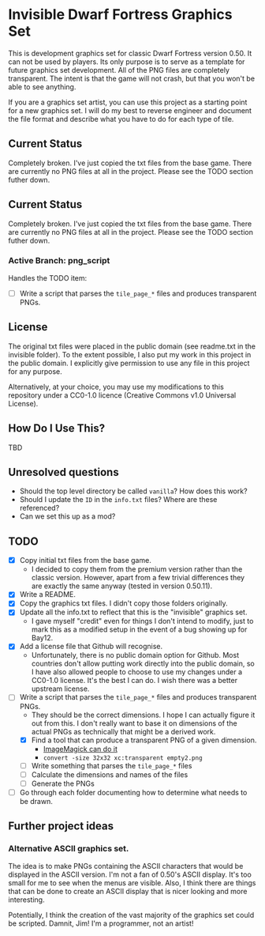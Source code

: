# Invisible Dwarf Fortress Graphics Set

This is development graphics set for classic Dwarf Fortress version 0.50. It
can not be used by players.  Its only purpose is to serve as a template for
future graphics set development.  All of the PNG files are completely
transparent. The intent is that the game will not crash, but that you won't be
able to see anything.

If you are a graphics set artist, you can use this project as a starting
point for a new graphics set.  I will do my best to reverse engineer
and document the file format and describe what you have to do for
each type of tile.

## Current Status

Completely broken.  I've just copied the txt files from the base game.
There are currently no PNG files at all in the project.  Please see
the TODO section futher down.

## Current Status

Completely broken.  I've just copied the txt files from the base game.
There are currently no PNG files at all in the project.  Please see
the TODO section futher down.

### Active Branch: png_script

Handles the TODO item:

  - [ ] Write a script that parses the `tile_page_*` files and produces transparent PNGs.

## License

The original txt files were placed in the public domain (see readme.txt in the
invisible folder).  To the extent possible, I also put my work in this project
in the public domain.  I explicitly give permission to use any file in this
project for any purpose.

Alternatively, at your choice, you may use my modifications to this repository
under a CC0-1.0 licence (Creative Commons v1.0 Universal License).

## How Do I Use This?

TBD

## Unresolved questions

  - Should the top level directory be called `vanilla`?  How does this work?
  - Should I update the `ID` in the `info.txt` files?  Where are these
    referenced?
  - Can we set this up as a mod?

## TODO

  - [X] Copy initial txt files from the base game.
    - I decided to copy them from the premium version rather than the classic version.
      However, apart from a few trivial differences they are exactly the same anyway
      (tested in version 0.50.11).
  - [X] Write a README.
  - [X] Copy the graphics txt files.  I didn't copy those folders originally.
  - [X] Update all the info.txt to reflect that this is the "invisible" graphics set.
    - I gave myself "credit" even for things I don't intend to modify, just to mark
      this as a modified setup in the event of a bug showing up for Bay12.
  - [X] Add a license file that Github will recognise.
    - Unfortunately, there is no public domain option for Github.  Most countries
      don't allow putting work directly into the public domain, so I have also
      allowed people to choose to use my changes under a CC0-1.0 license. It's
      the best I can do.  I wish there was a better upstream license.
  - [ ] Write a script that parses the `tile_page_*` files and produces transparent PNGs.
    - They should be the correct dimensions. I hope I can actually figure it
      out from this.  I don't really want to base it on dimensions of the actual PNGs
      as technically that might be a derived work.
    - [X] Find a tool that can produce a transparent PNG of a given dimension.
      - [ImageMagick can do it](https://superuser.com/questions/294943/is-there-a-utility-to-create-blank-images)
      - `convert -size 32x32 xc:transparent empty2.png`
    - [ ] Write something that parses the `tile_page_*` files
    - [ ] Calculate the dimensions and names of the files
    - [ ] Generate the PNGs
  - [ ] Go through each folder documenting how to determine what needs to be drawn.

## Further project ideas

### Alternative ASCII graphics set.

The idea is to make PNGs containing the ASCII characters that would be displayed in the ASCII
version.  I'm not a fan of 0.50's ASCII display.  It's too small for me to see when the
menus are visible.  Also, I think there are things that can be done to create an ASCII display
that is nicer looking and more interesting.

Potentially, I think the creation of the vast majority of the graphics set could be scripted.
Damnit, Jim!  I'm a programmer, not an artist!
